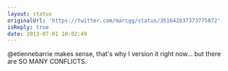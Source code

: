 ```yaml
---
layout: status
originalUrl: 'https://twitter.com/marcgg/status/351642037373775872'
isReply: true
date: 2013-07-01 10:02:49
---
```


@etiennebarrie makes sense, that's why I version it right now… but there are SO MANY CONFLICTS.
